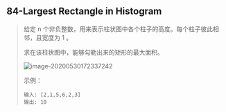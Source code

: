 ## 84-Largest Rectangle in Histogram

> 给定 n 个非负整数，用来表示柱状图中各个柱子的高度。每个柱子彼此相邻，且宽度为 1 。
>
> 求在该柱状图中，能够勾勒出来的矩形的最大面积。
>
> ![image-20200530172337242](https://gitee.com/wanghengg/picture/raw/master/img/image-20200530172337242.png)
>
> 示例：
>
> ```
> 输入: [2,1,5,6,2,3]
> 输出: 10
> ```

